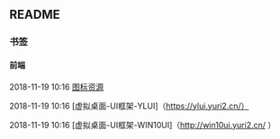 ##  README

###  书签

####  前端

2018-11-19 10:16 [图标资源](https://www.easyicon.net/)

2018-11-19 10:16 [虚拟桌面-UI框架-YLUI]（https://ylui.yuri2.cn/）

2018-11-19 10:16 [虚拟桌面-UI框架-WIN10UI]（http://win10ui.yuri2.cn/ ）

